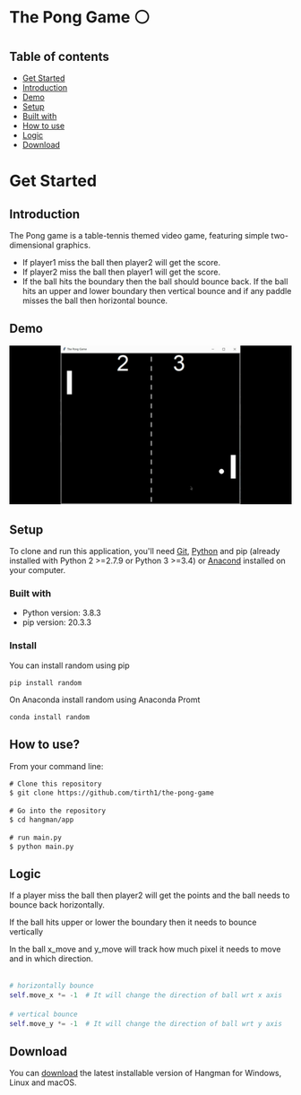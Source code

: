 # The Pong Game :white_circle:

## Table of contents
* [Get Started](#get-started)
* [Introduction](#introduction)
* [Demo](#demo)
* [Setup](#setup)
* [Built with](#built-with)
* [How to use](#how-to-use)
* [Logic](#logic)
* [Download](#download)

# Get Started

## Introduction
The Pong game is a table-tennis themed video game, featuring simple two-dimensional graphics. 

* If player1 miss the ball then player2 will get the score.
* If player2 miss the ball then player1 will get the score.
* If the ball hits the boundary then the ball should bounce back. If the ball hits an upper and lower boundary then vertical bounce and if any paddle misses the ball then horizontal bounce.  

## Demo
![](demo.gif)

## Setup
To clone and run this application, you'll need [Git](https://git-scm.com/downloads), [Python](https://www.python.org/downloads/) and pip (already installed with Python 2 >=2.7.9 or Python 3 >=3.4) or [Anacond](https://docs.anaconda.com/anaconda/install/) installed on your computer.

### Built with
* Python version: 3.8.3
* pip version: 20.3.3

### Install
You can install random using pip
```consol
pip install random
```
On Anaconda install random using Anaconda Promt
```consol
conda install random
```

## How to use?
From your command line:
```console
# Clone this repository
$ git clone https://github.com/tirth1/the-pong-game

# Go into the repository
$ cd hangman/app

# run main.py
$ python main.py

```

## Logic
If a player miss the ball then player2 will get the points and the ball needs to bounce back horizontally.

If the ball hits upper or lower the boundary then it needs to bounce vertically

In the ball x_move and y_move will track how much pixel it needs to move and in which direction.
```python

# horizontally bounce
self.move_x *= -1  # It will change the direction of ball wrt x axis

# vertical bounce
self.move_y *= -1  # It will change the direction of ball wrt y axis

```


## Download
You can [download](https://github.com/tirth1/the-pong-game/releases/tag/v1.1) the latest installable version of Hangman for Windows, Linux and macOS.